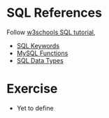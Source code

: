 # SQL References

Follow [w3schools SQL tutorial](https://www.w3schools.com/sql/sql_intro.asp "w3schools"),

- [SQL Keywords](https://www.w3schools.com/sql/sql_ref_keywords.asp)
- [MySQL Functions](https://www.w3schools.com/sql/sql_ref_mysql.asp)
- [SQL Data Types](https://www.w3schools.com/sql/sql_datatypes.asp)

# Exercise
- Yet to define